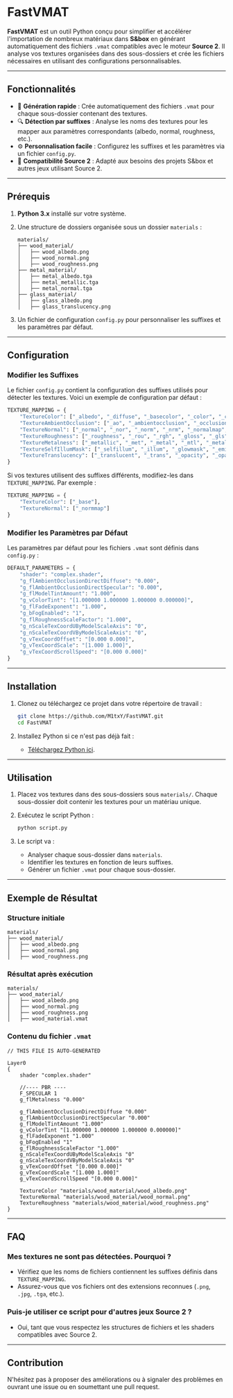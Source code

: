 
# FastVMAT

**FastVMAT** est un outil Python conçu pour simplifier et accélérer l'importation de nombreux matériaux dans **S&box** en générant automatiquement des fichiers `.vmat` compatibles avec le moteur **Source 2**. Il analyse vos textures organisées dans des sous-dossiers et crée les fichiers nécessaires en utilisant des configurations personnalisables.

---

## Fonctionnalités

- 🚀 **Génération rapide** : Crée automatiquement des fichiers `.vmat` pour chaque sous-dossier contenant des textures.
- 🔍 **Détection par suffixes** : Analyse les noms des textures pour les mapper aux paramètres correspondants (albedo, normal, roughness, etc.).
- ⚙️ **Personnalisation facile** : Configurez les suffixes et les paramètres via un fichier `config.py`.
- 🌟 **Compatibilité Source 2** : Adapté aux besoins des projets S&box et autres jeux utilisant Source 2.

---

## Prérequis

1. **Python 3.x** installé sur votre système.
2. Une structure de dossiers organisée sous un dossier `materials` :
   ```
   materials/
   ├── wood_material/
   │   ├── wood_albedo.png
   │   ├── wood_normal.png
   │   ├── wood_roughness.png
   ├── metal_material/
   │   ├── metal_albedo.tga
   │   ├── metal_metallic.tga
   │   ├── metal_normal.tga
   ├── glass_material/
   │   ├── glass_albedo.png
   │   ├── glass_translucency.png
   ```

3. Un fichier de configuration `config.py` pour personnaliser les suffixes et les paramètres par défaut.

---

## Configuration

### Modifier les Suffixes

Le fichier `config.py` contient la configuration des suffixes utilisés pour détecter les textures. Voici un exemple de configuration par défaut :

```python
TEXTURE_MAPPING = {
    "TextureColor": ["_albedo", "_diffuse", "_basecolor", "_color", "_col", "_bc", "_diff"],
    "TextureAmbientOcclusion": ["_ao", "_ambientocclusion", "_occlusion", "_ambocc", "_aoc", "_occl"],
    "TextureNormal": ["_normal", "_nor", "_norm", "_nrm", "_normalmap", "_nml", "_bump"],
    "TextureRoughness": ["_roughness", "_rou", "_rgh", "_gloss", "_gls", "_rough", "_specular"],
    "TextureMetalness": ["_metallic", "_met", "_metal", "_mtl", "_metalness", "_metall"],
    "TextureSelfIllumMask": ["_selfillum", "_illum", "_glowmask", "_emit", "_emissive", "_light"],
    "TextureTranslucency": ["_translucent", "_trans", "_opacity", "_opa", "_alpha"]
}
```

Si vos textures utilisent des suffixes différents, modifiez-les dans `TEXTURE_MAPPING`. Par exemple :
```python
TEXTURE_MAPPING = {
    "TextureColor": ["_base"],
    "TextureNormal": ["_normmap"]
}
```

### Modifier les Paramètres par Défaut

Les paramètres par défaut pour les fichiers `.vmat` sont définis dans `config.py` :

```python
DEFAULT_PARAMETERS = {
    "shader": "complex.shader",
    "g_flAmbientOcclusionDirectDiffuse": "0.000",
    "g_flAmbientOcclusionDirectSpecular": "0.000",
    "g_flModelTintAmount": "1.000",
    "g_vColorTint": "[1.000000 1.000000 1.000000 0.000000]",
    "g_flFadeExponent": "1.000",
    "g_bFogEnabled": "1",
    "g_flRoughnessScaleFactor": "1.000",
    "g_nScaleTexCoordUByModelScaleAxis": "0",
    "g_nScaleTexCoordVByModelScaleAxis": "0",
    "g_vTexCoordOffset": "[0.000 0.000]",
    "g_vTexCoordScale": "[1.000 1.000]",
    "g_vTexCoordScrollSpeed": "[0.000 0.000]"
}
```

---

## Installation

1. Clonez ou téléchargez ce projet dans votre répertoire de travail :
   ```bash
   git clone https://github.com/M1txY/FastVMAT.git
   cd FastVMAT
   ```

2. Installez Python si ce n'est pas déjà fait :
   - [Téléchargez Python ici](https://www.python.org/downloads/).


---

## Utilisation

1. Placez vos textures dans des sous-dossiers sous `materials/`. Chaque sous-dossier doit contenir les textures pour un matériau unique.

2. Exécutez le script Python :
   ```bash
   python script.py
   ```

3. Le script va :
   - Analyser chaque sous-dossier dans `materials`.
   - Identifier les textures en fonction de leurs suffixes.
   - Générer un fichier `.vmat` pour chaque sous-dossier.

---

## Exemple de Résultat

### Structure initiale

```
materials/
├── wood_material/
│   ├── wood_albedo.png
│   ├── wood_normal.png
│   ├── wood_roughness.png
```

### Résultat après exécution

```
materials/
├── wood_material/
│   ├── wood_albedo.png
│   ├── wood_normal.png
│   ├── wood_roughness.png
│   ├── wood_material.vmat
```

### Contenu du fichier `.vmat`

```plaintext
// THIS FILE IS AUTO-GENERATED

Layer0
{
    shader "complex.shader"

    //---- PBR ----
    F_SPECULAR 1
    g_flMetalness "0.000"

    g_flAmbientOcclusionDirectDiffuse "0.000"
    g_flAmbientOcclusionDirectSpecular "0.000"
    g_flModelTintAmount "1.000"
    g_vColorTint "[1.000000 1.000000 1.000000 0.000000]"
    g_flFadeExponent "1.000"
    g_bFogEnabled "1"
    g_flRoughnessScaleFactor "1.000"
    g_nScaleTexCoordUByModelScaleAxis "0"
    g_nScaleTexCoordVByModelScaleAxis "0"
    g_vTexCoordOffset "[0.000 0.000]"
    g_vTexCoordScale "[1.000 1.000]"
    g_vTexCoordScrollSpeed "[0.000 0.000]"

    TextureColor "materials/wood_material/wood_albedo.png"
    TextureNormal "materials/wood_material/wood_normal.png"
    TextureRoughness "materials/wood_material/wood_roughness.png"
}
```

---

## FAQ

### Mes textures ne sont pas détectées. Pourquoi ?
- Vérifiez que les noms de fichiers contiennent les suffixes définis dans `TEXTURE_MAPPING`.
- Assurez-vous que vos fichiers ont des extensions reconnues (`.png`, `.jpg`, `.tga`, etc.).

### Puis-je utiliser ce script pour d'autres jeux Source 2 ?
- Oui, tant que vous respectez les structures de fichiers et les shaders compatibles avec Source 2.

---

## Contribution

N'hésitez pas à proposer des améliorations ou à signaler des problèmes en ouvrant une issue ou en soumettant une pull request.

